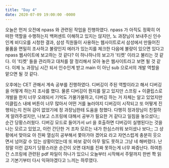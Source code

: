```yaml
---
title: "Day 4"
date: 2020-07-09 19:00:00 -0000
---
```


오늘은 먼저 오전에 npass 와 관련된 작업을 진행하였다. npass 가 아직도 정확히 어떠한 역할을 수행하는지
백퍼센트 이해하고 있지는 않지만, 노 과장님이 보내주신 인수인계 비디오를 시청한 결과, 삼성 직원들이 사용하는 웹사이트로서
삼성에서 만들어진 물품을 면밀히 조사하고 불량인지 에러가 있는지를 체크한 다음에 불량이 있으면 있다고 npass 웹사이트에
보고하는 것 같다? 이 하나하나의 보고가 '티켓' 이라고 불리는 것 같다. 이 '티켓' 들을 관리하고 대처를 잘 정리해서 모아 놓은 웹사이트라고 보면 될 것 같다.
이제 노 과장님 시간 되서 인수인계 받고 main 이 아닌 sub 으로서의 개발 역할을 맡으면 될 것 같다.

오후에는 CET 관해서 계속 공부를 진행하였다. 디버깅이 주된 역할이라고 해서 디버깅을 어떻게 하는지 조사를 했다.
물론 디버깅이 뭔지를 알고 있지만 스프링 + 이클립스로 개발을 한지 너무 오래되서 기억도 가물가물하고,
디버깅 하는 거 자체는 알고 있었지만 이클립스 내에 버튼이 너무 많아서 어떤 거를 눌러야지 디버깅이 시작되고
또 어떻게 진행되는지 전혀 감이 없었기에 정 과장님한테 도움을 청했다. 다행히 정과장님이 친절하게 알려주셨지만,
나보고 스프링에 대해서 공부가 필요한 거 같다고 일침을 놓으셨다;; 순간 당황스러웠다. 디버깅 모드로 들어가서
url 을 호출하면 디버깅이 실행된다는 것을 나는 모르고 있었고, 이런 간단한 거 조차 모르는 내가 한심스러워 보이셨나 보다;;
그 상황에서 맞아요 아 진짜 열심히 공부해서 쫓아가야 겠어요 라고 자연스럽게 충분히 웃으면서 넘어갈 수 있는 상황이었는데
또 바보 같이 아무 말도 못하고 그냥 네 해버렸다. 난 정말 이런 갑자기 당황스러운 순간이 오면 대처를 진짜 못하는게
너무 짜증난다. 하여튼간 스프링에 관련된 pdf 파일이 하나가 있으니 오늘부터 시작해서 주말까지 한번 쫙 읽고
기본기부터 다시 익혀야겠다고 느끼는 하루였다.